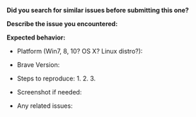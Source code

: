 **Did you search for similar issues before submitting this one?**

**Describe the issue you encountered:**

**Expected behavior:**

- Platform (Win7, 8, 10? OS X? Linux distro?):

- Brave Version:

- Steps to reproduce:
    1.
    2.
    3.

- Screenshot if needed:

- Any related issues:
